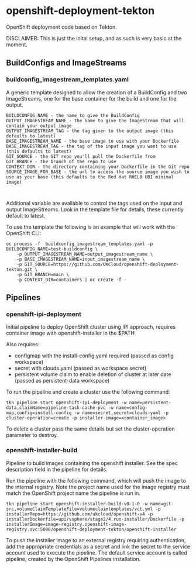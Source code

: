# openshift-deployment-tekton

OpenShift deployment code based on Tekton.

DISCLAIMER: This is just the inital setup, and as such is very basic at the moment.

## BuildConfigs and ImageStreams

### buildconfig_imagestream_templates.yaml

A generic template designed to allow the creation of a BuildConfig and two ImageStreams, one for the base container for the build and one for the output. 

```
BUILDCONFIG_NAME - the name to give the BuildConfig
OUTPUT_IMAGESTREAM_NAME - the name to give the ImageStream that will contain your output image
OUTPUT_IMAGESTREAM_TAG - the tag given to the output image (this defaults to latest)
BASE_IMAGESTREAM_NAME - the base image to use with your Dockerfile
BASE_IMAGESTREAM_TAG - the tag of the input image you want to use (this defaults to latest)
GIT_SOURCE - the GIT repo you'll pull the Dockerfile from
GIT_BRANCH - the branch of the repo to use
CONTEXT_DIR - the directory containing your Dockerfile in the Git repo
SOURCE_IMAGE_FOR_BASE - the url to access the source image you wish to use as your base (this defaults to the Red Hat RHEL8 UBI minimal image)



```

Additional variable are available to control the tags used on the input and output ImageStreams. Look in the template file for details, these currently default to latest.

To use the template the following is an example that will work with the OpenShift CLI:

```
oc process -f  buildconfig_imagestream_templates.yaml -p BUILDCONFIG_NAME=test-buildconfig \
	-p OUTPUT_IMAGESTREAM_NAME=output_imagestream_name \
	-p BASE_IMAGESTREAM_NAME=input_imagestream_name \
	-p GIT_SOURCE=https://github.com/UKCloud/openshift-deployment-tekton.git \
	-p GIT_BRANCH=main \
	-p CONTEXT_DIR=containers | oc create -f -
```

## Pipelines

### openshift-ipi-deployment

Initial pipeline to deploy OpenShift cluster using IPI approach, requires container image with openshift-installer in the $PATH

Also requires:

* configmap with the install-config.yaml required (passed as config workspace)
* secret with clouds.yaml (passed as workspace secret)
* persistent volume claim to enable deletion of cluster at later date (passed as persistent-data workspace)

To run the pipeline and create a cluster use the following command:

`tkn pipeline start openshift-ipi-deployment -w name=persistent-data,claimName=pipeline-task-cache-pvc -w name=config-map,config=install-config -w name=secret,secret=clouds-yaml -p cluster-operation=create -p installer-image=<container_image>`

To delete a cluster pass the same details but set the cluster-operation parameter to destroy.

### openshift-installer-build

Pipeline to build images containing the openshift installer. See the spec description field in the pipeline for details.

Run the pipeline with the following command, which will push the image to the internal registry. Note the project name used for the image registry must match the OpenShift project name the pipeline is run in.

`tkn pipeline start openshift-installer-build-v0-1-0 -w name=git-src,volumeClaimTemplateFile=volumeclaimtemplates/vct.yml -p installerRepo=https://github.com/ukcloud/openshift-v4 -p installerDockerfile=upi/vsphere/stage2/4.run-installer/Dockerfile -p installerImage=image-registry.openshift-image-registry.svc:5000/openshift-deployment-tekton/openshift-installer`

To push the installer image to an external registry requiring authentication, add the appropriate credentials as a secret and link the secret to the service account used to execute the pipeline. The default service account is called pipeline, created by the OpenShift Pipelines installation.
